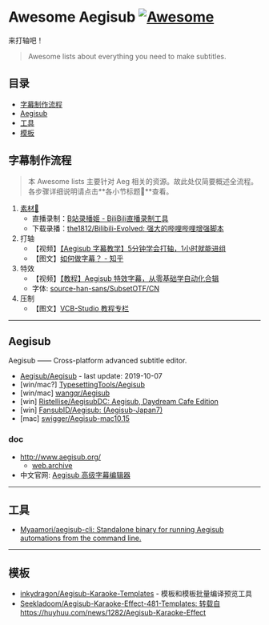 # Awesome Aegisub [![Awesome](https://awesome.re/badge.svg)](https://awesome.re)

来打轴吧！

> Awesome lists about everything you need to make subtitles.


## 目录

- [字幕制作流程](#字幕制作流程)
- [Aegisub](#aegisub)
- [工具](#工具)
- [模板](#模板)


## 字幕制作流程

> 本 Awesome lists 主要针对 Aeg 相关的资源。故此处仅简要概述全流程。  
> 各步骤详细说明请点击**各小节标题🔗**查看。

1. [素材🔗](rec.md)
    + 直播录制：[B站录播姬 - BiliBili直播录制工具](https://rec.danmuji.org/)
    + 下载录播：[the1812/Bilibili-Evolved: 强大的哔哩哔哩增强脚本](https://github.com/the1812/Bilibili-Evolved)
2. 打轴
    - 【视频】[【Aegisub 字幕教学】5分钟学会打轴，1小时就能进组](https://www.bilibili.com/video/BV1oK411T7kL)
    - 【图文】[如何做字幕？ - 知乎](https://zhuanlan.zhihu.com/p/26634531 )
3. 特效
    - 【视频】[【教程】Aegisub 特效字幕，从零基础学自动化合辑](https://www.bilibili.com/video/BV1Z4411z7BH)
    - 字体: [source-han-sans/SubsetOTF/CN](https://mirrors.tuna.tsinghua.edu.cn/adobe-fonts/source-han-sans/SubsetOTF/CN/)
4. 压制
    - 【图文】[VCB-Studio 教程专栏](https://vcb-s.nmm-hd.org/)

---

## Aegisub

Aegisub —— Cross-platform advanced subtitle editor.

- [Aegisub/Aegisub](https://github.com/Aegisub/Aegisub) - 
    last update: 2019-10-07
- [win/mac?] [TypesettingTools/Aegisub](https://github.com/TypesettingTools/Aegisub)
- [win/mac] [wangqr/Aegisub](https://github.com/wangqr/Aegisub)
- [win] [Ristellise/AegisubDC: Aegisub, Daydream Cafe Edition](https://github.com/Ristellise/AegisubDC)
- [win] [FansubID/Aegisub: (Aegisub-Japan7)](https://github.com/FansubID/Aegisub)
- [mac] [swigger/Aegisub-mac10.15](https://github.com/swigger/Aegisub-mac10.15)

### doc
- http://www.aegisub.org/
    - [web.archive](https://web.archive.org/web/20201215063947/http://www.aegisub.org/)
- 中文官网: [Aegisub 高级字幕编辑器](https://aegi.vmoe.info/)

---

## 工具

- [Myaamori/aegisub-cli: Standalone binary for running Aegisub automations from the command line.](https://github.com/Myaamori/aegisub-cli)

---

## 模板

- [inkydragon/Aegisub-Karaoke-Templates](https://github.com/inkydragon/Aegisub-Karaoke-Templates) -
    模板和模板批量编译预览工具
- [Seekladoom/Aegisub-Karaoke-Effect-481-Templates: 转载自https://huyhuu.com/news/1282/Aegisub-Karaoke-Effect](https://github.com/Seekladoom/Aegisub-Karaoke-Effect-481-Templates)

